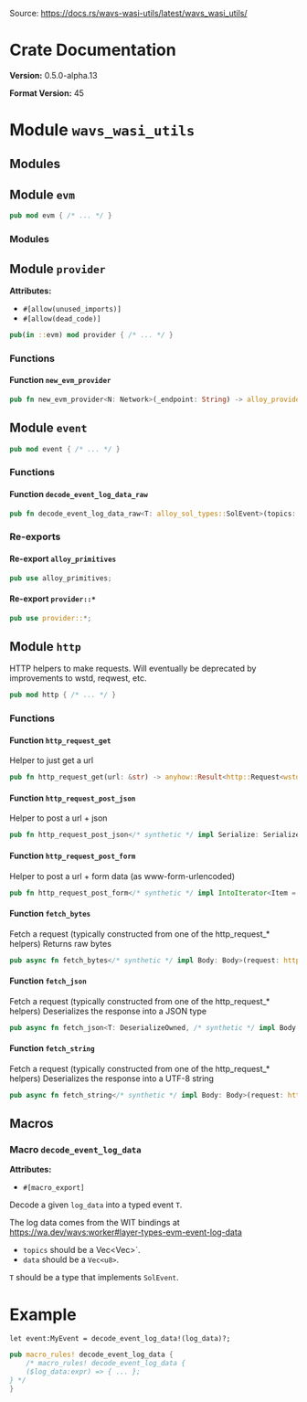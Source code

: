 Source: https://docs.rs/wavs-wasi-utils/latest/wavs_wasi_utils/

# Crate Documentation

**Version:** 0.5.0-alpha.13

**Format Version:** 45

# Module `wavs_wasi_utils`

## Modules

## Module `evm`

```rust
pub mod evm { /* ... */ }
```

### Modules

## Module `provider`

**Attributes:**

- `#[allow(unused_imports)]`
- `#[allow(dead_code)]`

```rust
pub(in ::evm) mod provider { /* ... */ }
```

### Functions

#### Function `new_evm_provider`

```rust
pub fn new_evm_provider<N: Network>(_endpoint: String) -> alloy_provider::RootProvider { /* ... */ }
```

## Module `event`

```rust
pub mod event { /* ... */ }
```

### Functions

#### Function `decode_event_log_data_raw`

```rust
pub fn decode_event_log_data_raw<T: alloy_sol_types::SolEvent>(topics: Vec<alloy_primitives::FixedBytes<32>>, data: alloy_primitives::Bytes) -> anyhow::Result<T> { /* ... */ }
```

### Re-exports

#### Re-export `alloy_primitives`

```rust
pub use alloy_primitives;
```

#### Re-export `provider::*`

```rust
pub use provider::*;
```

## Module `http`

HTTP helpers to make requests. Will eventually be deprecated by improvements to wstd, reqwest, etc.

```rust
pub mod http { /* ... */ }
```

### Functions

#### Function `http_request_get`

Helper to just get a url

```rust
pub fn http_request_get(url: &str) -> anyhow::Result<http::Request<wstd::io::Empty>> { /* ... */ }
```

#### Function `http_request_post_json`

Helper to post a url + json

```rust
pub fn http_request_post_json</* synthetic */ impl Serialize: Serialize>(url: &str, body: impl Serialize) -> anyhow::Result<http::Request<wstd::http::body::BoundedBody<Vec<u8>>>> { /* ... */ }
```

#### Function `http_request_post_form`

Helper to post a url + form data (as www-form-urlencoded)

```rust
pub fn http_request_post_form</* synthetic */ impl IntoIterator<Item = (String, String)>: IntoIterator<Item = (String, String)>>(url: &str, form_data: impl IntoIterator<Item = (String, String)>) -> anyhow::Result<http::Request<wstd::http::body::BoundedBody<Vec<u8>>>> { /* ... */ }
```

#### Function `fetch_bytes`

Fetch a request (typically constructed from one of the http_request_* helpers)
Returns raw bytes

```rust
pub async fn fetch_bytes</* synthetic */ impl Body: Body>(request: http::Request<impl Body>) -> anyhow::Result<Vec<u8>> { /* ... */ }
```

#### Function `fetch_json`

Fetch a request (typically constructed from one of the http_request_* helpers)
Deserializes the response into a JSON type

```rust
pub async fn fetch_json<T: DeserializeOwned, /* synthetic */ impl Body: Body>(request: http::Request<impl Body>) -> anyhow::Result<T> { /* ... */ }
```

#### Function `fetch_string`

Fetch a request (typically constructed from one of the http_request_* helpers)
Deserializes the response into a UTF-8 string

```rust
pub async fn fetch_string</* synthetic */ impl Body: Body>(request: http::Request<impl Body>) -> anyhow::Result<String> { /* ... */ }
```

## Macros

### Macro `decode_event_log_data`

**Attributes:**

- `#[macro_export]`

Decode a given `log_data` into a typed event `T`.

The log data comes from the WIT bindings at https://wa.dev/wavs:worker#layer-types-evm-event-log-data
* `topics` should be a Vec<Vec<u8>>`.
* `data` should be a `Vec<u8>`.

`T` should be a type that implements `SolEvent`.

# Example

```ignore
let event:MyEvent = decode_event_log_data!(log_data)?;
```


```rust
pub macro_rules! decode_event_log_data {
    /* macro_rules! decode_event_log_data {
    ($log_data:expr) => { ... };
} */
}
```
